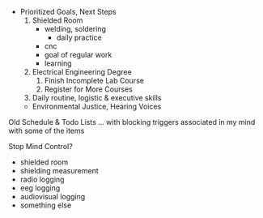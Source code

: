 - Prioritized Goals, Next Steps
  1. Shielded Room
     - welding, soldering
         - daily practice
     - cnc
     - goal of regular work
     - learning
  2. Electrical Engineering Degree
     1. Finish Incomplete Lab Course
     2. Register for More Courses
  3. Daily routine, logistic & executive skills
  - Environmental Justice, Hearing Voices

Old Schedule & Todo Lists ... with blocking triggers associated in my mind with some of the items

Stop Mind Control?
  - shielded room
  - shielding measurement
  - radio logging
  - eeg logging
  - audiovisual logging
  - something else
